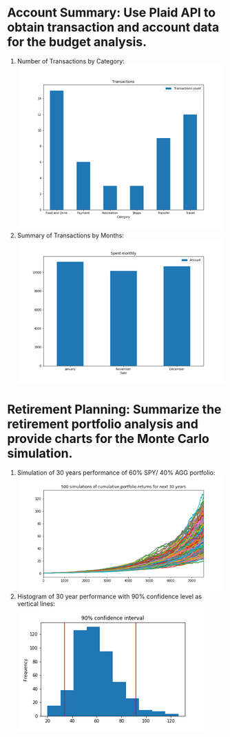 # Account Summary: Use Plaid API to obtain transaction and account data for the budget analysis.
1. Number of Transactions by Category:
![](./images/num_trans_category.png)
2. Summary of Transactions by Months:
![](./images/spent_monthly.png)
# Retirement Planning: Summarize the retirement portfolio analysis and provide charts for the Monte Carlo simulation.
1. Simulation of 30 years performance of 60% SPY/ 40% AGG portfolio:
![](./images/simulation.png)
2. Histogram of 30 year performance with 90% confidence level as vertical lines:
![](./images/confidence_level.png)
